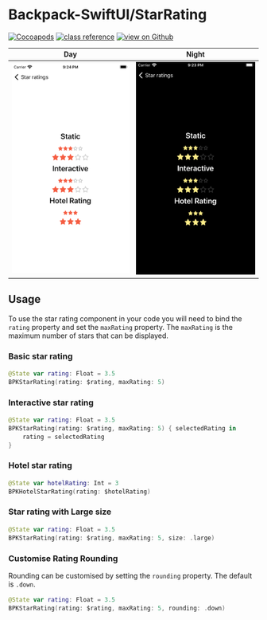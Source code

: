 # Backpack-SwiftUI/StarRating

[![Cocoapods](https://img.shields.io/cocoapods/v/Backpack-SwiftUI.svg?style=flat)](hhttps://cocoapods.org/pods/Backpack-SwiftUI)
[![class reference](https://img.shields.io/badge/Class%20reference-iOS-blue)](https://backpack.github.io/ios/versions/latest/swiftui/Structs/BPKStarRating.html)
[![view on Github](https://img.shields.io/badge/Source%20code-GitHub-lightgrey)](https://github.com/Skyscanner/backpack-ios/tree/main/Backpack-SwiftUI/StarRating)

| Day | Night |
| --- | --- |
| <img src="https://raw.githubusercontent.com/Skyscanner/backpack-ios/main/screenshots/iPhone-swiftui_star-rating___all_lm.png" alt="" width="375" /> |<img src="https://raw.githubusercontent.com/Skyscanner/backpack-ios/main/screenshots/iPhone-swiftui_star-rating___all_dm.png" alt="" width="375" /> |

## Usage

To use the star rating component in your code you will need to bind the `rating` property and set the `maxRating` property. The `maxRating` is the maximum number of stars that can be displayed.

### Basic star rating

```swift
@State var rating: Float = 3.5
BPKStarRating(rating: $rating, maxRating: 5)
```

### Interactive star rating

```swift
@State var rating: Float = 3.5
BPKStarRating(rating: $rating, maxRating: 5) { selectedRating in
    rating = selectedRating
}
```

### Hotel star rating

```swift
@State var hotelRating: Int = 3
BPKHotelStarRating(rating: $hotelRating)
```

### Star rating with Large size

```swift
@State var rating: Float = 3.5
BPKStarRating(rating: $rating, maxRating: 5, size: .large)
```

### Customise Rating Rounding

Rounding can be customised by setting the `rounding` property. The default is `.down`.

```swift
@State var rating: Float = 3.5
BPKStarRating(rating: $rating, maxRating: 5, rounding: .down)
```